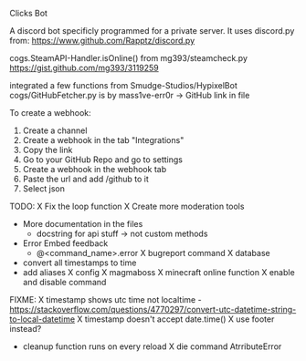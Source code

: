 Clicks Bot

A discord bot specificly programmed for a private server.
It uses discord.py from:
https://www.github.com/Rapptz/discord.py

cogs.SteamAPI-Handler.isOnline() from mg393/steamcheck.py
https://gist.github.com/mg393/3119259

integrated a few functions from Smudge-Studios/HypixelBot
cogs/GitHubFetcher.py is by mass1ve-err0r -> GitHub link in file

To create a webhook:

1. Create a channel
2. Create a webhook in the tab "Integrations"
3. Copy the link
4. Go to your GitHub Repo and go to settings
5. Create a webhook in the webhook tab
6. Paste the url and add /github to it
7. Select json

TODO:
X Fix the loop function
X Create more moderation tools
- More documentation in the files
	- docstring for api stuff -> not custom methods
- Error Embed feedback
	- @<command_name>.error
X bugreport command
	X database
- convert all timestamps to time
- add aliases
X config
	X magmaboss 
	X minecraft online function
	X enable and disable command



FIXME:
X timestamp shows utc time not localtime
	- https://stackoverflow.com/questions/4770297/convert-utc-datetime-string-to-local-datetime
X timestamp doesn't accept date.time()
	X use footer instead?
- cleanup function runs on every reload
X die command AtrributeError

